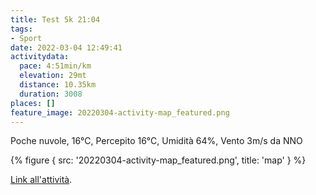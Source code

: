```yaml
---
title: Test 5k 21:04
tags:
- Sport
date: 2022-03-04 12:49:41
activitydata:
  pace: 4:51min/km
  elevation: 29mt
  distance: 10.35km
  duration: 3008
places: []
feature_image: 20220304-activity-map_featured.png
---
```


Poche nuvole, 16°C, Percepito 16°C, Umidità 64%, Vento 3m/s da NNO

<!--more-->

{% figure { src: '20220304-activity-map_featured.png', title: 'map' } %}

[Link all'attività](https://strava.com/activities/6772306938).